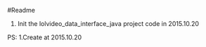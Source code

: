 #Readme
1. Init the lolvideo_data_interface_java project code in 2015.10.20

PS:
1.Create at 2015.10.20 
